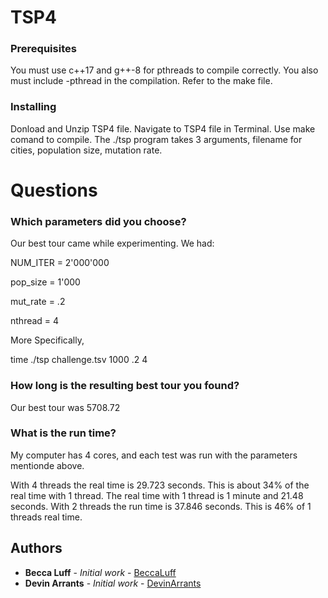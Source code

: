# TSP4

### Prerequisites

You must use c++17 and g++-8 for pthreads to compile correctly. You also must include -pthread in the compilation. Refer to the make file.


### Installing

Donload and Unzip TSP4 file. Navigate to TSP4 file in Terminal. Use make comand to compile.
The ./tsp program takes 3 arguments, filename for cities, population size, mutation rate.

# Questions 
### Which parameters did you choose? 
Our best tour came while experimenting. We had:

NUM_ITER = 2'000'000

pop_size = 1'000

mut_rate = .2 

nthread  = 4

More Specifically,

time ./tsp challenge.tsv 1000 .2 4

### How long is the resulting best tour you found?
Our best tour was  5708.72

### What is the run time? 
My computer has 4 cores, and each test was run with the parameters mentionde above.

With 4 threads the real time is 29.723 seconds. This is about 34% of the real time with 1 thread. The real time with 1 thread is 1 minute and 21.48 seconds. With 2 threads the run time is 37.846 seconds. This is 46% of 1 threads real time.

## Authors

* **Becca Luff** - *Initial work* - [BeccaLuff](https://github.com/BeccaLuff)
* **Devin Arrants** - *Initial work* - [DevinArrants](https://github.com/DevinArrants)

